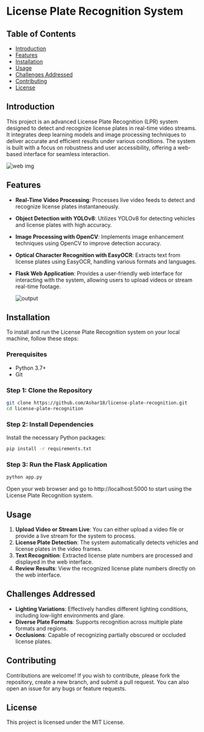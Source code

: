 # License Plate Recognition System

## Table of Contents

- [Introduction](#introduction)
- [Features](#features)
- [Installation](#installation)
- [Usage](#usage)
- [Challenges Addressed](#challenges-addressed)
- [Contributing](#contributing)
- [License](#license)

## Introduction

This project is an advanced License Plate Recognition (LPR) system designed to detect and recognize license plates in real-time video streams. It integrates deep learning models and image processing techniques to deliver accurate and efficient results under various conditions. The system is built with a focus on robustness and user accessibility, offering a web-based interface for seamless interaction.

![web img](https://github.com/user-attachments/assets/3a5fa5f5-7102-4833-b8a3-4cebf9593633)


## Features

- **Real-Time Video Processing**: Processes live video feeds to detect and recognize license plates instantaneously.
- **Object Detection with YOLOv8**: Utilizes YOLOv8 for detecting vehicles and license plates with high accuracy.
- **Image Processing with OpenCV**: Implements image enhancement techniques using OpenCV to improve detection accuracy.
- **Optical Character Recognition with EasyOCR**: Extracts text from license plates using EasyOCR, handling various formats and languages.
- **Flask Web Application**: Provides a user-friendly web interface for interacting with the system, allowing users to upload videos or stream real-time footage.

  ![output](https://github.com/user-attachments/assets/89cd1878-a323-4f16-a836-e9b2919a0115)


## Installation

To install and run the License Plate Recognition system on your local machine, follow these steps:

### Prerequisites

- Python 3.7+ 
- Git

### Step 1: Clone the Repository

```bash
git clone https://github.com/Ashar18/license-plate-recognition.git
cd license-plate-recognition
```

### Step 2: Install Dependencies
Install the necessary Python packages:

```bash
pip install -r requirements.txt
```

### Step 3: Run the Flask Application

```bash
python app.py
```

Open your web browser and go to http://localhost:5000 to start using the License Plate Recognition system.

## Usage

1. **Upload Video or Stream Live**: You can either upload a video file or provide a live stream for the system to process.
2. **License Plate Detection**: The system automatically detects vehicles and license plates in the video frames.
3. **Text Recognition**: Extracted license plate numbers are processed and displayed in the web interface.
4. **Review Results**: View the recognized license plate numbers directly on the web interface.


## Challenges Addressed

- **Lighting Variations**: Effectively handles different lighting conditions, including low-light environments and glare.
- **Diverse Plate Formats**: Supports recognition across multiple plate formats and regions.
- **Occlusions**: Capable of recognizing partially obscured or occluded license plates.

## Contributing

Contributions are welcome! If you wish to contribute, please fork the repository, create a new branch, and submit a pull request. You can also open an issue for any bugs or feature requests.

## License

This project is licensed under the MIT License.

